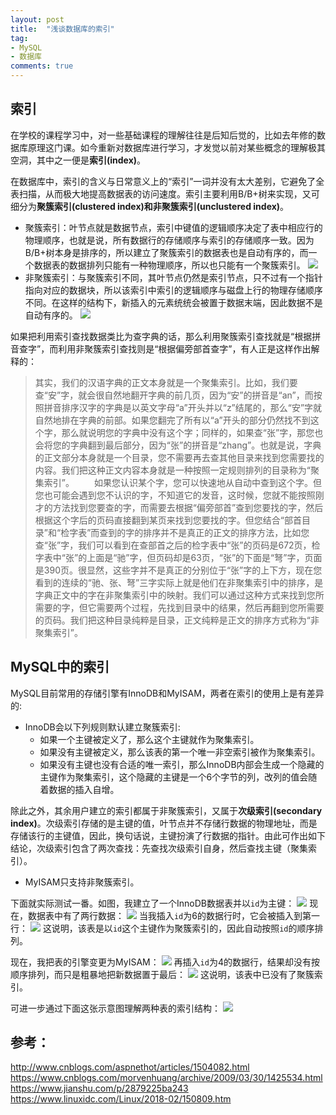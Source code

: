 ```yaml
---
layout: post
title:  "浅谈数据库的索引"
tag:
- MySQL
- 数据库
comments: true
---
```


## 索引

在学校的课程学习中，对一些基础课程的理解往往是后知后觉的，比如去年修的数据库原理这门课。如今重新对数据库进行学习，才发觉以前对某些概念的理解极其空洞，其中之一便是**索引(index)**。

在数据库中，索引的含义与日常意义上的“索引”一词并没有太大差别，它避免了全表扫描，从而极大地提高数据表的访问速度。索引主要利用B/B+树来实现，又可细分为**聚簇索引(clustered index)**和**非聚簇索引(unclustered index)**。

- 聚簇索引：叶节点就是数据节点，索引中键值的逻辑顺序决定了表中相应行的物理顺序，也就是说，所有数据行的存储顺序与索引的存储顺序一致。因为B/B+树本身是排序的，所以建立了聚簇索引的数据表也是自动有序的，而一个数据表的数据排列只能有一种物理顺序，所以也只能有一个聚簇索引。
![](https://controny.github.io/assets/images/posts/20180226171444.png)
- 非聚簇索引：与聚簇索引不同，其叶节点仍然是索引节点，只不过有一个指针指向对应的数据块，所以该索引中索引的逻辑顺序与磁盘上行的物理存储顺序不同。在这样的结构下，新插入的元素统统会被置于数据末端，因此数据不是自动有序的。
![](https://controny.github.io/assets/images/posts/20180226171518.png)

如果把利用索引查找数据类比为查字典的话，那么利用聚簇索引查找就是“根据拼音查字”，而利用非聚簇索引查找则是“根据偏旁部首查字”，有人正是这样作出解释的：
>其实，我们的汉语字典的正文本身就是一个聚集索引。比如，我们要查“安”字，就会很自然地翻开字典的前几页，因为“安”的拼音是“an”，而按照拼音排序汉字的字典是以英文字母“a”开头并以“z”结尾的，那么“安”字就自然地排在字典的前部。如果您翻完了所有以“a”开头的部分仍然找不到这个字，那么就说明您的字典中没有这个字；同样的，如果查“张”字，那您也会将您的字典翻到最后部分，因为“张”的拼音是“zhang”。也就是说，字典的正文部分本身就是一个目录，您不需要再去查其他目录来找到您需要找的内容。我们把这种正文内容本身就是一种按照一定规则排列的目录称为“聚集索引”。
    　　如果您认识某个字，您可以快速地从自动中查到这个字。但您也可能会遇到您不认识的字，不知道它的发音，这时候，您就不能按照刚才的方法找到您要查的字，而需要去根据“偏旁部首”查到您要找的字，然后根据这个字后的页码直接翻到某页来找到您要找的字。但您结合“部首目录”和“检字表”而查到的字的排序并不是真正的正文的排序方法，比如您查“张”字，我们可以看到在查部首之后的检字表中“张”的页码是672页，检字表中“张”的上面是“驰”字，但页码却是63页，“张”的下面是“弩”字，页面是390页。很显然，这些字并不是真正的分别位于“张”字的上下方，现在您看到的连续的“驰、张、弩”三字实际上就是他们在非聚集索引中的排序，是字典正文中的字在非聚集索引中的映射。我们可以通过这种方式来找到您所需要的字，但它需要两个过程，先找到目录中的结果，然后再翻到您所需要的页码。我们把这种目录纯粹是目录，正文纯粹是正文的排序方式称为“非聚集索引”。

## MySQL中的索引

MySQL目前常用的存储引擎有InnoDB和MyISAM，两者在索引的使用上是有差异的:

* InnoDB会以下列规则默认建立聚簇索引:
	- 如果一个主键被定义了，那么这个主键就作为聚集索引。
	- 如果没有主键被定义，那么该表的第一个唯一非空索引被作为聚集索引。
	- 如果没有主键也没有合适的唯一索引，那么InnoDB内部会生成一个隐藏的主键作为聚集索引，这个隐藏的主键是一个6个字节的列，改列的值会随着数据的插入自增。

除此之外，其余用户建立的索引都属于非聚簇索引，又属于**次级索引(secondary index)**。次级索引存储的是主键的值，叶节点并不存储行数据的物理地址，而是存储该行的主键值，因此，换句话说，主键扮演了行数据的指针。由此可作出如下结论，次级索引包含了两次查找：先查找次级索引自身，然后查找主键（聚集索引）。

* MyISAM只支持非聚簇索引。

下面就实际测试一番。如图，我建立了一个InnoDB数据表并以`id`为主键：
![](https://controny.github.io/assets/images/posts/20180226174258.png)
现在，数据表中有了两行数据：
![](https://controny.github.io/assets/images/posts/20180226175154.png)
当我插入`id`为6的数据行时，它会被插入到第一行：
![](https://controny.github.io/assets/images/posts/20180226175242.png)
这说明，该表是以`id`这个主键作为聚簇索引的，因此自动按照`id`的顺序排列。

现在，我把表的引擎变更为MyISAM：
![](https://controny.github.io/assets/images/posts/20180226175542.png)
再插入`id`为4的数据行，结果却没有按顺序排列，而只是粗暴地把新数据置于最后：
![](https://controny.github.io/assets/images/posts/20180226175706.png)
这说明，该表中已没有了聚簇索引。

可进一步通过下面这张示意图理解两种表的索引结构：
![](https://controny.github.io/assets/images/posts/20180226180605.png)

## 参考：
<http://www.cnblogs.com/aspnethot/articles/1504082.html>
<https://www.cnblogs.com/morvenhuang/archive/2009/03/30/1425534.html>
<https://www.jianshu.com/p/2879225ba243>
<https://www.linuxidc.com/Linux/2018-02/150809.htm>
